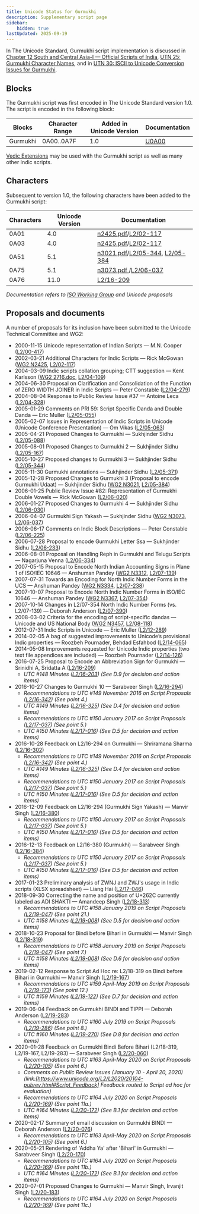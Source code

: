 ```yaml
---
title: Unicode Status for Gurmukhi
description: Supplementary script page
sidebar:
    hidden: true
lastUpdated: 2025-09-19
---
```


In The Unicode Standard, Gurmukhi script implementation is discussed in [Chapter 12 South and Central Asia-I — Official Scripts of India](https://www.unicode.org/versions/latest/core-spec/chapter-12/#G668388), [UTN 25: Gurmukhi Character Names](https://www.unicode.org/notes/tn25/), and in [UTN 30: ISCII to Unicode Conversion Issues for Gurmukhi](https://www.unicode.org/notes/tn30/).

## Blocks

The Gurmukhi script was first encoded in The Unicode Standard version 1.0. The script is encoded in the following block:

| Blocks | Character Range | Added in Unicode Version | Documentation |
| ------ | --------------- | ------------------------ | ------------- |
| Gurmukhi  |  0A00..0A7F  |  1.0  |  [U0A00](http://www.unicode.org/charts/PDF/U0A00.pdf)  |

[Vedic Extensions](/scrlang/unicode/x-vedic-unicode) may be used with the Gurmukhi script as well as many other Indic scripts.

## Characters

Subsequent to version 1.0, the following characters have been added to the Gurmukhi script:

| Characters | Unicode Version | Documentation |
| ---------- | --------------- | ------------- |
| 0A01   |  4.0 |  [n2425.pdf](https://www.unicode.org/wg2/docs/n2425.pdf)/[L2/02-117](http://www.unicode.org/cgi-bin/GetMatchingDocs.pl?L2/02-117)  |
| 0A03  |  4.0 |  [n2425.pdf](https://www.unicode.org/wg2/docs/n2425.pdf)/[L2/02-117](http://www.unicode.org/cgi-bin/GetMatchingDocs.pl?L2/02-117)  |
| 0A51  |  5.1  |  [n3021.pdf](https://www.unicode.org/wg2/docs/n3021.pdf)/[L2/05-344](http://www.unicode.org/cgi-bin/GetMatchingDocs.pl?L2/05-344), [L2/05-384](http://www.unicode.org/cgi-bin/GetMatchingDocs.pl?L2/05-384)  |
| 0A75  |  5.1  |  [n3073.pdf ](https://www.unicode.org/wg2/docs/n3073.pdf)/[L2/06-037](http://www.unicode.org/cgi-bin/GetMatchingDocs.pl?L2/06-037)  |
| 0A76  |  11.0  |  [L2/16-209](http://www.unicode.org/cgi-bin/GetMatchingDocs.pl?L2/16-209)  |

_Documentation refers to [ISO Working Group](https://www.unicode.org/wg2/) and Unicode proposals_

## Proposals and documents

A number of proposals for its inclusion have been submitted to the Unicode Technical Committee and WG2:
- 2000-11-15 Unicode representation of Indian Scripts — M.N. Cooper ([L2/00-417](http://www.unicode.org/cgi-bin/GetMatchingDocs.pl?L2/00-417))
- 2002-03-21 Additional Characters for Indic Scripts — Rick McGowan ([WG2 N2425](https://www.unicode.org/wg2/docs/n2425.pdf), [L2/02-117](http://www.unicode.org/cgi-bin/GetMatchingDocs.pl?L2/02-117))
- 2004-03-09 Indic scripts collation grouping; CTT suggestion — Kent Karlsson ([WG2 2716.doc](https://www.unicode.org/wg2/docs/n2716.doc), [L2/04-109](http://www.unicode.org/cgi-bin/GetMatchingDocs.pl?L2/04-109))
- 2004-06-30 Proposal on Clarification and Consolidation of the Function of ZERO WIDTH JOINER in Indic Scripts — Peter Constable ([L2/04-279](http://www.unicode.org/cgi-bin/GetMatchingDocs.pl?L2/04-279))
- 2004-08-04 Response to Public Review Issue #37 — Antoine Leca ([L2/04-328](http://www.unicode.org/cgi-bin/GetMatchingDocs.pl?L2/04-328))
- 2005-01-29 Comments on PRI 59: Script Specific Danda and Double Danda — Eric Muller ([L2/05-055](http://www.unicode.org/cgi-bin/GetMatchingDocs.pl?L2/05-055))
- 2005-02-07 Issues in Representation of Indic Scripts in Unicode (Unicode Conference Presentation) — Om Vikas ([L2/05-063](http://www.unicode.org/cgi-bin/GetMatchingDocs.pl?L2/05-063))
- 2005-04-21 Proposed Changes to Gurmukhi — Sukhjinder Sidhu ([L2/05-088](http://www.unicode.org/cgi-bin/GetMatchingDocs.pl?L2/05-088))
- 2005-08-01 Proposed Changes to Gurmukhi 2 — Sukhjinder Sidhu ([L2/05-167](http://www.unicode.org/cgi-bin/GetMatchingDocs.pl?L2/05-167))
- 2005-10-27 Proposed changes to Gurmukhi 3 — Sukhjinder Sidhu ([L2/05-344](http://www.unicode.org/cgi-bin/GetMatchingDocs.pl?L2/05-344))
- 2005-11-30 Gurmukhi annotations — Sukhjinder Sidhu ([L2/05-371](http://www.unicode.org/cgi-bin/GetMatchingDocs.pl?L2/05-371))
- 2005-12-28 Proposed Changes to Gurmukhi 3 (Proposal to encode Gurmukhi Udaat) — Sukhjinder Sidhu ([WG2 N3021](https://www.unicode.org/wg2/docs/n3021.pdf), [L2/05-384](http://www.unicode.org/cgi-bin/GetMatchingDocs.pl?L2/05-384))
- 2006-01-25 Public Review Issue #82: Representation of Gurmukhi Double Vowels — Rick McGowan ([L2/06-020](http://www.unicode.org/cgi-bin/GetMatchingDocs.pl?L2/06-020))
- 2006-01-27 Proposed Changes to Gurmukhi 4 — Sukhjinder Sidhu ([L2/06-030](http://www.unicode.org/cgi-bin/GetMatchingDocs.pl?L2/06-030))
- 2006-04-07 Gurmukhi Sign Yakash — Sukhjinder Sidhu ([WG2 N3073](https://www.unicode.org/wg2/docs/n3073.pdf), [L2/06-037](http://www.unicode.org/cgi-bin/GetMatchingDocs.pl?L2/06-037))
- 2006-06-17 Comments on Indic Block Descriptions — Peter Constable ([L2/06-225](http://www.unicode.org/cgi-bin/GetMatchingDocs.pl?L2/06-225))
- 2006-07-28 Proposal to encode Gurmukhi Letter Ssa — Sukhjinder Sidhu ([L2/06-233](http://www.unicode.org/cgi-bin/GetMatchingDocs.pl?L2/06-233))
- 2006-08-01 Proposal on Handling Reph in Gurmukhi and Telugu Scripts — Nagarjuna Venna ([L2/06-334](http://www.unicode.org/cgi-bin/GetMatchingDocs.pl?L2/06-334))
- 2007-05-15 Proposal to Encode North Indian Accounting Signs in Plane 1 of ISO/IEC 10646 — Anshuman Pandey ([WG2 N3312](https://www.unicode.org/wg2/docs/n3312.pdf), [L2/07-139](http://www.unicode.org/cgi-bin/GetMatchingDocs.pl?L2/07-139))
- 2007-07-31 Towards an Encoding for North Indic Number Forms in the UCS — Anshuman Pandey ([WG2 N3334](https://www.unicode.org/wg2/docs/n3334.pdf), [L2/07-238](http://www.unicode.org/cgi-bin/GetMatchingDocs.pl?L2/07-238))
- 2007-10-07 Proposal to Encode North Indic Number Forms in ISO/IEC 10646 — Anshuman Pandey ([WG2 N3367](https://www.unicode.org/wg2/docs/n3367.pdf), [L2/07-354](http://www.unicode.org/cgi-bin/GetMatchingDocs.pl?L2/07-354))
- 2007-10-14 Changes in L2/07-354 North Indic Number Forms (vs. L2/07-139) — Deborah Anderson ([L2/07-390](http://www.unicode.org/cgi-bin/GetMatchingDocs.pl?L2/07-390))
- 2008-03-02 Criteria for the encoding of script-specific dandas — Unicode and US National Body ([WG2 N3457](https://www.unicode.org/wg2/docs/n3457.pdf), [L2/08-118](http://www.unicode.org/cgi-bin/GetMatchingDocs.pl?L2/08-118))
- 2012-07-31 Indic Scripts in Unicode — Eric Muller ([L2/12-289](http://www.unicode.org/cgi-bin/GetMatchingDocs.pl?L2/12-289))
- 2014-02-05 A bag of suggested improvements to Unicode’s provisional Indic properties — Roozbeh Pournader, Behdad Esfahbod ([L2/14-065](http://www.unicode.org/cgi-bin/GetMatchingDocs.pl?L2/14-065))
- 2014-05-08 Improvements requested for Unicode Indic properties (two text file appendices are included) — Roozbeh Pournader ([L2/14-126](http://www.unicode.org/cgi-bin/GetMatchingDocs.pl?L2/14-126))
- 2016-07-25 Proposal to Encode an Abbreviation Sign for Gurmukhi — Srinidhi A, Sridatta A ([L2/16-209](http://www.unicode.org/cgi-bin/GetMatchingDocs.pl?L2/16-209))
  - _UTC #148 Minutes ([L2/16-203](http://www.unicode.org/cgi-bin/GetMatchingDocs.pl?L2/16-203)) (See D.9 for decision and action items)_
- 2016-10-27 Changes to Gurmukhi 10 — Sarabveer Singh ([L2/16-294](http://www.unicode.org/cgi-bin/GetMatchingDocs.pl?L2/16-294))
  - _Recommendations to UTC #149 November 2016 on Script Proposals ([L2/16-342](http://www.unicode.org/L2/L2016/16342-script-ad-hoc.pdf)) (See point 4.)_
  - _UTC #149 Minutes ([L2/16-325](http://www.unicode.org/L2/L2016/16325.htm)) (See D.4 for decision and action items)_
  - _Recommendations to UTC #150 January 2017 on Script Proposals ([L2/17-037](http://www.unicode.org/L2/L2017/17037-script-ad-hoc.pdf)) (See point 5.)_
  - _UTC #150 Minutes ([L2/17-016](http://www.unicode.org/L2/L2017/17016.htm)) (See D.5 for decision and action items)_
- 2016-10-28 Feedback on L2/16-294 on Gurmukhi — Shriramana Sharma ([L2/16-302](http://www.unicode.org/cgi-bin/GetMatchingDocs.pl?L2/16-302))
  - _Recommendations to UTC #149 November 2016 on Script Proposals ([L2/16-342](http://www.unicode.org/L2/L2016/16342-script-ad-hoc.pdf)) (See point 4.)_
  - _UTC #149 Minutes ([L2/16-325](http://www.unicode.org/L2/L2016/16325.htm)) (See D.4 for decision and action items)_
  - _Recommendations to UTC #150 January 2017 on Script Proposals ([L2/17-037](http://www.unicode.org/L2/L2017/17037-script-ad-hoc.pdf)) (See point 5.)_
  - _UTC #150 Minutes ([L2/17-016](http://www.unicode.org/L2/L2017/17016.htm)) (See D.5 for decision and action items)_
- 2016-12-09 Feedback on L2/16-294 (Gurmukhi Sign Yakash) — Manvir Singh ([L2/16-380](http://www.unicode.org/cgi-bin/GetMatchingDocs.pl?L2/16-380))
  - _Recommendations to UTC #150 January 2017 on Script Proposals ([L2/17-037](http://www.unicode.org/L2/L2017/17037-script-ad-hoc.pdf)) (See point 5.)_
  - _UTC #150 Minutes ([L2/17-016](http://www.unicode.org/L2/L2017/17016.htm)) (See D.5 for decision and action items)_
- 2016-12-13 Feedback on L2/16-380 (Gurmukhi) — Sarabveer Singh ([L2/16-384](http://www.unicode.org/cgi-bin/GetMatchingDocs.pl?L2/16-384))
  - _Recommendations to UTC #150 January 2017 on Script Proposals ([L2/17-037](http://www.unicode.org/L2/L2017/17037-script-ad-hoc.pdf)) (See point 5.)_
  - _UTC #150 Minutes ([L2/17-016](http://www.unicode.org/L2/L2017/17016.htm)) (See D.5 for decision and action items)_
- 2017-01-23 Preliminary analysis of ZWNJ and ZWJ's usage in Indic scripts (XLSX spreadsheet) — Liang Hai ([L2/17-046](http://www.unicode.org/cgi-bin/GetMatchingDocs.pl?L2/17-046))
- 2018-09-30 Correcting the name and position of U+262C currently labeled as ADI SHAKTI — Amandeep Singh ([L2/18-313](http://www.unicode.org/cgi-bin/GetMatchingDocs.pl?L2/18-313))
  - _Recommendations to UTC #158 January 2019 on Script Proposals ([L2/19-047](https://www.unicode.org/L2/L2019/19047-script-adhoc-recs.pdf)) (See point 21.)_
  - _UTC #158 Minutes ([L2/19-008](https://www.unicode.org/L2/L2019/19008.htm)) (See D.5 for decision and action items)_
- 2018-10-23 Proposal for Bindi before Bihari in Gurmukhi — Manvir Singh ([L2/18-319](http://www.unicode.org/cgi-bin/GetMatchingDocs.pl?L2/18-319))
  - _Recommendations to UTC #158 January 2019 on Script Proposals ([L2/19-047](https://www.unicode.org/L2/L2019/19047-script-adhoc-recs.pdf)) (See point 7.)_
  - _UTC #158 Minutes ([L2/19-008](https://www.unicode.org/L2/L2019/19008.htm)) (See D.6 for decision and action items)_
- 2019-02-12 Response to Script Ad Hoc re: L2/18-319 on Bindi before Bihari in Gurmukhi — Manvir Singh ([L2/19-167](http://www.unicode.org/cgi-bin/GetMatchingDocs.pl?L2/19-167))
  - _Recommendations to UTC #159 April-May 2019 on Script Proposals ([L2/19-173](http://www.unicode.org/L2/L2019/19173-script-adhoc-recs.pdf)) (See point 12.)_
  - _UTC #159 Minutes ([L2/19-122](http://www.unicode.org/L2/L2019/19122.htm)) (See D.7 for decision and action items)_
- 2019-06-04 Feedback on Gurmukhi BINDI and TIPPI — Deborah Anderson ([L2/19-283](http://www.unicode.org/cgi-bin/GetMatchingDocs.pl?L2/19-283))
  - _Recommendations to UTC #160 July 2019 on Script Proposals ([L2/19-286](https://www.unicode.org/L2/L2019/19286-script-recs.pdf)) (See point 8.)_
  - _UTC #160 Minutes ([L2/19-270](https://www.unicode.org/L2/L2019/19270.htm)) (See D.8 for decision and action items)_
- 2020-01-28 Feedback on Gurmukhi Bindi Before Bihari (L2/18-319, L2/19-167, L2/19-283) — Sarabveer Singh ([L2/20-060](http://www.unicode.org/cgi-bin/GetMatchingDocs.pl?L2/20-060))
  - _Recommendations to UTC #163 April-May 2020 on Script Proposals ([L2/20-105](https://www.unicode.org/L2/L2020/20105-script-adhoc-rept.pdf)) (See point 6.)_
  - _Comments on Public Review Issues (January 10 - April 20, 2020) (link:[https://www.unicode.org/L2/L2020/20104-pubrev.html#Script_Feedback] Feedback routed to Script ad hoc for evaluation)_
  - _Recommendations to UTC #164 July 2020 on Script Proposals ([L2/20-169](https://www.unicode.org/L2/L2020/20169-script-adhoc-rept.pdf)) (See point 11a.)_
  - _UTC #164 Minutes ([L2/20-172](https://www.unicode.org/L2/L2020/20172.htm)) (See B.1 for decision and action items)_
- 2020-02-17 Summary of email discussion on Gurmukhi BINDI — Deborah Anderson ([L2/20-076](http://www.unicode.org/cgi-bin/GetMatchingDocs.pl?L2/20-076))
  - _Recommendations to UTC #163 April-May 2020 on Script Proposals ([L2/20-105](https://www.unicode.org/L2/L2020/20105-script-adhoc-rept.pdf)) (See point 6.)_
- 2020-05-21 Rendering of 'Addha Ya' after 'Bihari' in Gurmukhi — Sarabveer Singh ([L2/20-170](http://www.unicode.org/cgi-bin/GetMatchingDocs.pl?L2/20-170))
  - _Recommendations to UTC #164 July 2020 on Script Proposals ([L2/20-169](https://www.unicode.org/L2/L2020/20169-script-adhoc-rept.pdf)) (See point 11b.)_
  - _UTC #164 Minutes ([L2/20-172](https://www.unicode.org/L2/L2020/20172.htm)) (See B.1 for decision and action items)_
- 2020-07-01 Proposed Changes to Gurmukhi — Manvir Singh, Irvanjit Singh ([L2/20-183](http://www.unicode.org/cgi-bin/GetMatchingDocs.pl?L2/20-183))
  - _Recommendations to UTC #164 July 2020 on Script Proposals ([L2/20-169](https://www.unicode.org/L2/L2020/20169-script-adhoc-rept.pdf)) (See point 11c.)_
